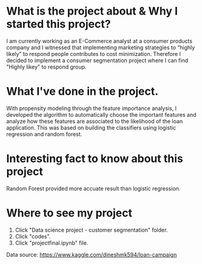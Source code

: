 # What is the project about & Why I started this project? 

I am currently working as an E-Commerce analyst at a consumer products company and I witnessed that implementing marketing strategies to “highly likely” to respond people contributes to cost minimization. Therefore I decided to implement a consumer segmentation project where I can find "Highly likey" to respond group.

# What I've done in the project. 

With propensity modeling through the feature importance analysis, I developed the algorithm to automatically choose the important features and analyze how these features are associated to the likelihood of the loan application. This was based on building the classifiers using logistic regression and random forest. 

# Interesting fact to know about this project 

Random Forest provided more accuate result than logistic regression. 


# Where to see my project
1. Click "Data science project - customer segmentation" folder.
2. Click "codes".
3. Click "projectfinal.ipynb" file. 


Data source: https://www.kaggle.com/dineshmk594/loan-campaign 

